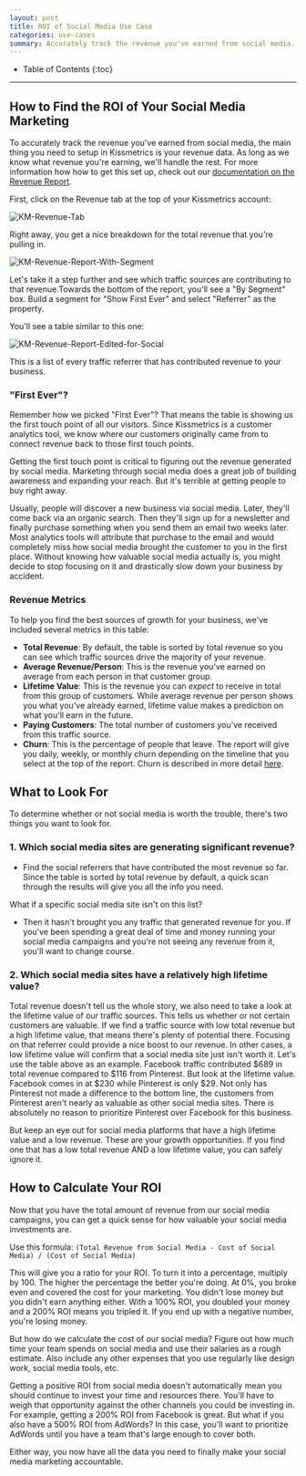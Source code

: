 ```yaml
---
layout: post
title: ROI of Social Media Use Case
categories: use-cases
summary: Accurately track the revenue you've earned from social media.
---
```

* Table of Contents
{:toc}
* * *

## How to Find the ROI of Your Social Media Marketing

To accurately track the revenue you've earned from social media, the main thing you need to setup in Kissmetrics is your revenue data. As long as we know what revenue you're earning, we'll handle the rest. For more information how how to get this set up, check out our [documentation on the Revenue Report][revenue-report].

First, click on the Revenue tab at the top of your Kissmetrics account:

![KM-Revenue-Tab][ss1]

Right away, you get a nice breakdown for the total revenue that you're pulling in.

![KM-Revenue-Report-With-Segment][ss2]

Let's take it a step further and see which traffic sources are contributing to that revenue.Towards the bottom of the report, you'll see a "By Segment" box. Build a segment for "Show First Ever" and select "Referrer" as the property.

You'll see a table similar to this one:

![KM-Revenue-Report-Edited-for-Social][ss3]

This is a list of every traffic referrer that has contributed revenue to your business.

### "First Ever"?

Remember how we picked "First Ever"? That means the table is showing us the first touch point of all our visitors. Since Kissmetrics is a customer analytics tool, we know where our customers originally came from to connect revenue back to those first touch points.

Getting the first touch point is critical to figuring out the revenue generated by social media. Marketing through social media does a great job of building awareness and expanding your reach. But it's terrible at getting people to buy right away.

Usually, people will discover a new business via social media. Later, they'll come back via an organic search. Then they'll sign up for a newsletter and finally purchase something when you send them an email two weeks later. Most analytics tools will attribute that purchase to the email and would completely miss how social media brought the customer to you in the first place. Without knowing how valuable social media actually is, you might decide to stop focusing on it and drastically slow down your business by accident.

### Revenue Metrics

To help you find the best sources of growth for your business, we've included several metrics in this table:

* **Total Revenue**: By default, the table is sorted by total revenue so you can see which traffic sources drive the majority of your revenue.
* **Average Revenue/Person**: This is the revenue you've earned on average from each person in that customer group.
* **Lifetime Value**: This is the revenue you can *expect* to receive in total from this group of customers. While average revenue per person shows you what you've already earned, lifetime value makes a prediction on what you'll earn in the future.
* **Paying Customers**: The total number of customers you've received from this traffic source.
* **Churn**: This is the percentage of people that leave. The report will give you daily, weekly, or monthly churn depending on the timeline that you select at the top of the report. Churn is described in more detail [here][churn].

## What to Look For
To determine whether or not social media is worth the trouble, there's two things you want to look for.

### 1. Which social media sites are generating significant revenue?

* Find the social referrers that have contributed the most revenue so far. Since the table is sorted by total revenue by default, a quick scan through the results will give you all the info you need.

What if a specific social media site isn't on this list?

* Then it hasn't brought you any traffic that generated revenue for you. If you've been spending a great deal of time and money running your social media campaigns and you're not seeing any revenue from it, you'll want to change course.

### 2. Which social media sites have a relatively high lifetime value?

Total revenue doesn't tell us the whole story, we also need to take a look at the lifetime value of our traffic sources. This tells us whether or not certain customers are valuable. If we find a traffic source with low total revenue but a high lifetime value, that means there's plenty of potential there. Focusing on that referrer could provide a nice boost to our revenue. In other cases, a low lifetime value will confirm that a social media site just isn't worth it. Let's use the table above as an example. Facebook traffic contributed $689 in total revenue compared to $116 from Pinterest. But look at the lifetime value. Facebook comes in at $230 while Pinterest is only $29. Not only has Pinterest not made a difference to the bottom line, the customers from Pinterest aren't nearly as valuable as other social media sites. There is absolutely no reason to prioritize Pinterest over Facebook for this business.

But keep an eye out for social media platforms that have a high lifetime value and a low revenue. These are your growth opportunities. If you find one that has a low total revenue AND a low lifetime value, you can safely ignore it.

## How to Calculate Your ROI
Now that you have the total amount of revenue from our social media campaigns, you can get a quick sense for how valuable your social media investments are.

Use this formula: `(Total Revenue from Social Media - Cost of Social Media) / (Cost of Social Media)`

This will give you a ratio for your ROI. To turn it into a percentage, multiply by 100. The higher the percentage the better you're doing. At 0%, you broke even and covered the cost for your marketing. You didn't lose money but you didn't earn anything either. With a 100% ROI, you doubled your money and a 200% ROI means you tripled it. If you end up with a negative number, you're losing money.

But how do we calculate the cost of our social media? Figure out how much time your team spends on social media and use their salaries as a rough estimate. Also include any other expenses that you use regularly like design work, social media tools, etc.

Getting a positive ROI from social media doesn't automatically mean you should continue to invest your time and resources there. You'll have to weigh that opportunity against the other channels you could be investing in. For example, getting a 200% ROI from Facebook is great. But what if you also have a 500% ROI from AdWords? In this case, you'll want to prioritize AdWords until you have a team that's large enough to cover both.

Either way, you now have all the data you need to finally make your social media marketing accountable.

[revenue-report]: /tools/revenue-report
[churn]: /tools/revenue-report#churn-what-about-customers-who-stop-paying-

[ss1]: https://s3.amazonaws.com/kissmetrics-support-files/assets/use-cases/roi-social-media/01-KM-Revenue-Tab.png
[ss2]: https://s3.amazonaws.com/kissmetrics-support-files/assets/use-cases/roi-social-media/02-KM-Revenue-Report-With-Segment.png
[ss3]: https://s3.amazonaws.com/kissmetrics-support-files/assets/use-cases/roi-social-media/03-KM-Revenue-Report-Edited-for-Social.png
